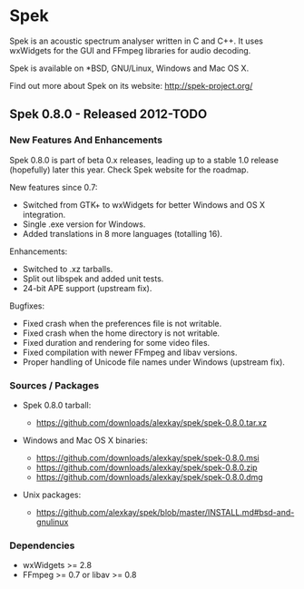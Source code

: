 # Spek

Spek is an acoustic spectrum analyser written in C and C++. It uses wxWidgets
for the GUI and FFmpeg libraries for audio decoding.

Spek is available on *BSD, GNU/Linux, Windows and Mac OS X.

Find out more about Spek on its website: <http://spek-project.org/>

## Spek 0.8.0 - Released 2012-TODO

### New Features And Enhancements

Spek 0.8.0 is part of beta 0.x releases, leading up to a stable 1.0 release
(hopefully) later this year. Check Spek website for the roadmap.

New features since 0.7:

 * Switched from GTK+ to wxWidgets for better Windows and OS X integration.
 * Single .exe version for Windows.
 * Added translations in 8 more languages (totalling 16).

Enhancements:

 * Switched to .xz tarballs.
 * Split out libspek and added unit tests.
 * 24-bit APE support (upstream fix).

Bugfixes:

 * Fixed crash when the preferences file is not writable.
 * Fixed crash when the home directory is not writable.
 * Fixed duration and rendering for some video files.
 * Fixed compilation with newer FFmpeg and libav versions.
 * Proper handling of Unicode file names under Windows (upstream fix).

### Sources / Packages

 * Spek 0.8.0 tarball:
   * <https://github.com/downloads/alexkay/spek/spek-0.8.0.tar.xz>

 * Windows and Mac OS X binaries:
   * <https://github.com/downloads/alexkay/spek/spek-0.8.0.msi>
   * <https://github.com/downloads/alexkay/spek/spek-0.8.0.zip>
   * <https://github.com/downloads/alexkay/spek/spek-0.8.0.dmg>

 * Unix packages:
   * <https://github.com/alexkay/spek/blob/master/INSTALL.md#bsd-and-gnulinux>

### Dependencies

 * wxWidgets >= 2.8
 * FFmpeg >= 0.7 or libav >= 0.8
